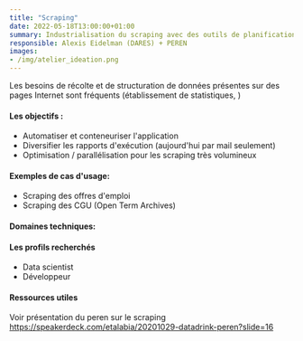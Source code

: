 ```yaml
---
title: "Scraping"
date: 2022-05-18T13:00:00+01:00
summary: Industrialisation du scraping avec des outils de planifications de tâche, de cloud et de base de données.
responsible: Alexis Eidelman (DARES) + PEREN
images: 
- /img/atelier_ideation.png
---
```


Les besoins de récolte et de structuration de données présentes sur des pages Internet sont fréquents (établissement de statistiques, )

#### Les objectifs :
* Automatiser et conteneuriser l'application 
* Diversifier les rapports d'exécution (aujourd'hui par mail seulement)
* Optimisation / parallélisation pour les scraping très volumineux


#### Exemples de cas d'usage:
* Scraping des offres d'emploi
* Scraping des CGU (Open Term Archives)

#### Domaines techniques:

#### Les profils recherchés
* Data scientist 
* Développeur

#### Ressources utiles
Voir présentation du peren sur le scraping https://speakerdeck.com/etalabia/20201029-datadrink-peren?slide=16 


